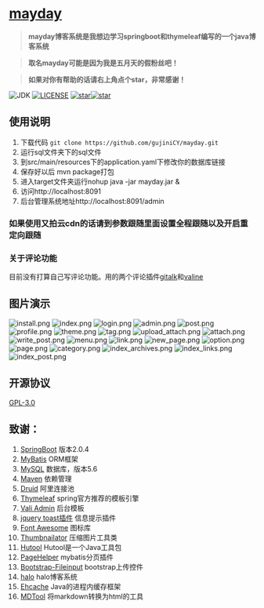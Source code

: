 
<h1><a href="https://mayday.songhaozhi.com">mayday</a></h1>

>  **mayday博客系统是我想边学习springboot和thymeleaf编写的一个java博客系统** 

>  **取名mayday可能是因为我是五月天的假粉丝吧！** 

>  **如果对你有帮助的话请右上角点个star，非常感谢！** 

![JDK](https://img.shields.io/badge/jdk-1.8-green.svg?style=flat-square) [![LICENSE](https://img.shields.io/github/license/gujiniCY/mayday.svg?style=flat-square)](https://github.com/gujiniCY/mayday/blob/master/LICENSE)   [![star](https://img.shields.io/github/stars/gujiniCY/mayday.svg?label=Stars&style=social)](https://github.com/gujiniCY/mayday)[![star](https://gitee.com/song_haozhi/mayday/badge/star.svg?theme=white)](https://gitee.com/song_haozhi/mayday) 

## 使用说明
1. 下载代码
`git clone https://github.com/gujiniCY/mayday.git`
2. 运行sql文件夹下的sql文件
3. 到src/main/resources下的application.yaml下修改你的数据库链接
4. 保存好以后 mvn package打包
5. 进入target文件夹运行nohup java -jar mayday.jar &
6. 访问http://localhost:8091
7. 后台管理系统地址http://localhost:8091/admin

### 如果使用又拍云cdn的话请到参数跟随里面设置全程跟随以及开启重定向跟随


### 关于评论功能
目前没有打算自己写评论功能。用的两个评论插件[gitalk](https://github.com/gitalk/gitalk)和[valine](https://ioliu.cn/2017/add-valine-comments-to-your-blog/)
## 图片演示
![install.png](https://images.gitee.com/uploads/images/2019/0117/112452_b81fbb50_1574192.png)
![index.png](https://images.gitee.com/uploads/images/2019/0117/112455_a6973f29_1574192.png)
![login.png](https://images.gitee.com/uploads/images/2019/0117/112450_7ae99bba_1574192.png)
![admin.png](https://images.gitee.com/uploads/images/2019/0117/112450_3a600852_1574192.png)
![post.png](https://images.gitee.com/uploads/images/2019/0117/112451_d6754471_1574192.png)
![profile.png](https://images.gitee.com/uploads/images/2019/0117/112451_499f580f_1574192.png)
![theme.png](https://images.gitee.com/uploads/images/2019/0117/112451_a4e0016a_1574192.png)
![tag.png](https://images.gitee.com/uploads/images/2019/0117/112451_05569d9b_1574192.png)
![upload_attach.png](https://images.gitee.com/uploads/images/2019/0117/112451_50127984_1574192.png)
![attach.png](https://images.gitee.com/uploads/images/2019/0117/112451_66bac3bf_1574192.png)
![write_post.png](https://images.gitee.com/uploads/images/2019/0117/112454_1b3d8fa9_1574192.png)
![menu.png](https://images.gitee.com/uploads/images/2019/0117/112452_58ac3c2d_1574192.png)
![link.png](https://images.gitee.com/uploads/images/2019/0117/112452_ecf27d79_1574192.png)
![new_page.png](https://images.gitee.com/uploads/images/2019/0117/112455_e9bdbee6_1574192.png)
![option.png](https://images.gitee.com/uploads/images/2019/0117/112452_c40d529a_1574192.png)
![page.png](https://images.gitee.com/uploads/images/2019/0117/112452_6c1d4dd7_1574192.png)
![category.png](https://images.gitee.com/uploads/images/2019/0117/112452_0e35930e_1574192.png)
![index_archives.png](https://images.gitee.com/uploads/images/2019/0117/112453_cc8c9773_1574192.png)
![index_links.png](https://images.gitee.com/uploads/images/2019/0117/112453_1208a83f_1574192.png)
![index_post.png](https://images.gitee.com/uploads/images/2019/0117/112454_327abed1_1574192.png)
## 开源协议
[GPL-3.0](/mayday/blob/master/LICENSE)
## 致谢：
 1. [SpringBoot](http://spring.io/projects/spring-boot) 版本2.0.4
 2. [MyBatis](http://www.mybatis.org/mybatis-3/) ORM框架
 3. [MySQL](https://www.mysql.com/) 数据库，版本5.6
 4. [Maven](http://maven.apache.org/)  依赖管理
 5. [Druid](https://github.com/alibaba/druid/) 阿里连接池
 6. [Thymeleaf](https://www.thymeleaf.org/) spring官方推荐的模板引擎
 7. [Vali Admin](https://github.com/pratikborsadiya/vali-admin) 后台模板
 8. [jquery toast插件](http://www.jqueryfuns.com/resource/2412) 信息提示插件
 9. [Font Awesome](http://www.fontawesome.com.cn/faicons/) 图标库
 10. [Thumbnailator](https://github.com/coobird/thumbnailator) 压缩图片工具类
 11. [Hutool](http://hutool.mydoc.io/) Hutool是一个Java工具包
 12. [PageHelper](https://pagehelper.github.io/) mybatis分页插件
 13. [Bootstrap-Fileinput](https://github.com/kartik-v/bootstrap-fileinput) bootstrap上传控件
 14. [halo](https://github.com/ruibaby/halo)  halo博客系统
 15. [Ehcache](http://www.ehcache.org/) Java的进程内缓存框架
 16. [MDTool](https://github.com/cevin15/MDTool) 将markdown转换为html的工具



